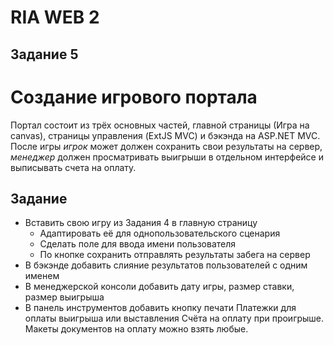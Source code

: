 ﻿RIA WEB 2
===================
Задание 5
---------
Создание игрового портала
======

Портал состоит из трёх основных частей, главной страницы (Игра на canvas), страницы управления (ExtJS MVC) и бэкэнда на ASP.NET MVC.
После игры *игрок* может должен сохранить свои результаты на сервер, *менеджер* должен просматривать выигрыши в отдельном интерфейсе и выписывать счета на оплату.

Задание
----------------------
* Вставить свою игру из Задания 4 в главную страницу
	* Адаптировать её для однопользовательского  сценария 
	* Сделать поле для ввода имени пользователя
	* По кнопке сохранить отправлять результаты забега на сервер
* В бэкэнде добавить слияние результатов пользователей с одним именем
* В менеджерской консоли добавить дату игры, размер ставки, размер выигрыша
* В панель инструментов добавить кнопку печати Платежки для оплаты выигрыша или выставления Счёта на оплату при проигрыше. Макеты документов на оплату можно взять любые.


